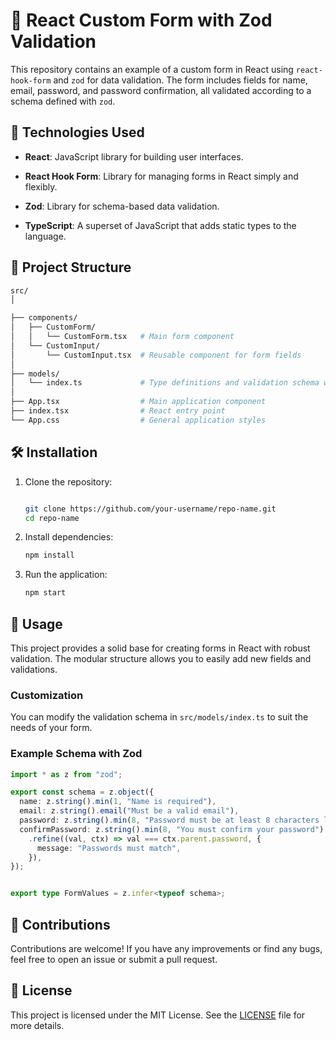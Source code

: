 # 📝 React Custom Form with Zod Validation

This repository contains an example of a custom form in React using `react-hook-form` and `zod` for data validation. The form includes fields for name, email, password, and password confirmation, all validated according to a schema defined with `zod`.

## 🚀 Technologies Used

- **React**: JavaScript library for building user interfaces.
- **React Hook Form**: Library for managing forms in React simply and flexibly.
- **Zod**: Library for schema-based data validation.

- **TypeScript**: A superset of JavaScript that adds static types to the language.

## 📂 Project Structure


```bash
src/
│

├── components/
│   ├── CustomForm/
│   │   └── CustomForm.tsx   # Main form component
│   └── CustomInput/
│       └── CustomInput.tsx  # Reusable component for form fields
│
├── models/
│   └── index.ts             # Type definitions and validation schema with Zod
│
├── App.tsx                  # Main application component
├── index.tsx                # React entry point
└── App.css                  # General application styles
```

## 🛠️ Installation

1. Clone the repository:
   ```bash

   git clone https://github.com/your-username/repo-name.git
   cd repo-name
   ```

2. Install dependencies:
   ```bash
   npm install
   ```

3. Run the application:
   ```bash
   npm start
   ```


## 📜 Usage

This project provides a solid base for creating forms in React with robust validation. The modular structure allows you to easily add new fields and validations.

### Customization

You can modify the validation schema in `src/models/index.ts` to suit the needs of your form.

### Example Schema with Zod

```typescript
import * as z from "zod";

export const schema = z.object({
  name: z.string().min(1, "Name is required"),
  email: z.string().email("Must be a valid email"),
  password: z.string().min(8, "Password must be at least 8 characters long"),
  confirmPassword: z.string().min(8, "You must confirm your password")
    .refine((val, ctx) => val === ctx.parent.password, {
      message: "Passwords must match",
    }),
});


export type FormValues = z.infer<typeof schema>;

```


## 🤝 Contributions

Contributions are welcome! If you have any improvements or find any bugs, feel free to open an issue or submit a pull request.


## 📝 License

This project is licensed under the MIT License. See the [LICENSE](LICENSE) file for more details.
